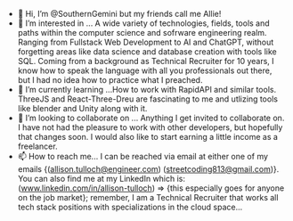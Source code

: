 - 👋 Hi, I’m @SouthernGemini but my friends call me Allie!
- 👀 I’m interested in ... A wide variety of technologies, fields, tools and paths within the computer science and sofrware engineering realm. Ranging from Fullstack Web Development to AI and ChatGPT, without forgetting areas like data science and database creation with tools like SQL. Coming from a background as Technical Recruiter for 10 years, I know how to speak the language with all you professionals out there, but I had no idea how to practice what I preached.
- 🌱 I’m currently learning ...How to work with RapidAPI and similar tools. ThreeJS and React-Three-Dreu are fascinating to me and utlizing tools like blender and Unity along with it.
- 💞️ I’m looking to collaborate on ... Anything I get invited to collaborate on. I have not had the pleasure to work with other developers, but hopefully that changes soon. I would also like to start earning a little income as a freelancer.
- 📫 How to reach me... I can be reached via email at either one of my emails {(allison.tulloch@engineer.com) (streetcoding813@gmail.com)}. You can also find me at my LinkedIn which is: (www.linkedin.com/in/allison-tulloch) => {this especially goes for anyone on the job market}; remember, I am a Technical Recruiter that works all tech stack positions with specializations in the cloud space...

<!---
SouthernGemini/SouthernGemini is a ✨ special ✨ repository because its `README.md` (this file) appears on your GitHub profile.
You can click the Preview link to take a look at your changes.
--->
